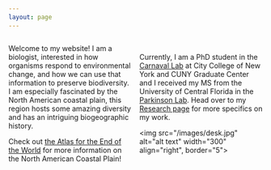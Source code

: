```yaml
---
layout: page
---
```



<div class="col2">

<p>
Welcome to my website! I am a biologist, interested in how organisms respond to 
environmental change, and how we can use that information to preserve biodiversity. I am 
especially fascinated by the North American coastal plain, 
this region hosts some amazing diversity and has an intriguing biogeographic history. 
</p>

Check out <a href="images/north_american_coastal_plain.pdf">the Atlas for the End of the 
World</a> for more information on the North American Coastal Plain!

<br>

<p>
Currently, I am a PhD student in the <a href="http://www.carnavallab.org/">Carnaval Lab</a> 
at City College of New York and CUNY Graduate Center and I received my MS from the 
University of Central Florida in the <a href="www.parkinsonlab.com/">Parkinson Lab</a>. Head over
to my <a href="Research">Research page</a> for more specifics on my work. 
</p>

<img src="/images/desk.jpg" alt="alt text" width="300" align="right", border="5">

</div>


<style>
  .col2 {
    columns: 2 200px;         /* number of columns and width in pixels*/
    -webkit-columns: 2 200px; /* chrome, safari */
    -moz-columns: 2 200px;    /* firefox */
  }
  .col3 {
    columns: 3 100px;
    -webkit-columns: 3 100px;
    -moz-columns: 3 100px;
  }
</style>


